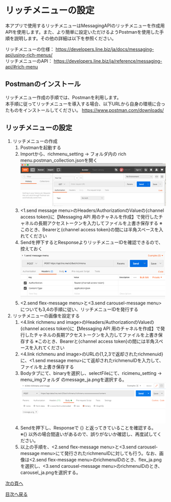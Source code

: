 # リッチメニューの設定

本アプリで使用するリッチメニューはMessagingAPIのリッチメニューを作成用APIを使用します。また、より簡単に設定いただけるようPostmanを使用した手順を説明します。その他の詳細は以下を参照ください。

リッチメニューの仕様： https://developers.line.biz/ja/docs/messaging-api/using-rich-menus/  
リッチメニューのAPI： https://developers.line.biz/ja/reference/messaging-api/#rich-menu  

## Postmanのインストール
リッチメニュー作成の手順では、Postmanを利用します。  
本手順に従ってリッチメニューを導入する場合、以下URLから自身の環境に合ったものをインストールしてください。
https://www.postman.com/downloads/

## リッチメニューの設定
1. リッチメニューの作成
   1. Postmanを起動する
   1. Importから、richmenu_setting -> フォルダ内の rich menu.postman_collection.jsonを開く  
   ![postman_import](images/postman_import.png)
   1. <1.send message menu>のHeaders/AuthorizationのValueの{channel access token}に【Messaging API 用のチャネルを作成】で発行したチャネルの長期アクセストークンを入力してファイルを上書き保存する
   ※このとき、Bearerと{channel access token}の間には半角スペースを入れてください
   1. Sendを押下するとResponseよりリッチメニューIDを確認できるので、控えておく  
   ![send_richmenu](images/send_richmenu.png)
   1. <2.send flex-message menu>と<3.send carousel-message menu>についても3,4の手順に従い、リッチメニューIDを発行する
1. リッチメニューの画像を設定する
   1. <4.link richmenu and image>のHeaders/AuthorizationのValueの{channel access token}に【Messaging API 用のチャネルを作成】で発行したチャネルの長期アクセストークンを入力してファイルを上書き保存する
   ※このとき、Bearerと{channel access token}の間には半角スペースを入れてください
   1. <4.link richmenu and image>のURLの{1,2,3で返却されたrichmenuid}に、<1.send message menu>にて返却されたrichmenuIDを入力して、ファイルを上書き保存する
   1. Bodyタブにて、binaryを選択し、selectFileにて、ricimenu_setting -> menu_imgフォルダ のmessage_ja.pngを選択する。  
   ![richmenu-image-link](images/richmenu-image-link.png)
   1. Sendを押下し、Responseで {} と返ってきていることを確認する。  
   ※{} 以外の場合間違いがあるので、誤りがないか確認し、再度試してください。
   1. 以上の手順を、<2.send flex-message menu>と<3.send carousel-message menu>にて発行されたrichmenuIDに対しても行う。なお、画像は<2.send flex-message menu>のrichmenuIDのとき、flex_ja.pngを選択し、<3.send carousel-message menu>のrichmenuIDのとき、carousel_ja.pngを選択する。


[次の頁へ](back-end-construction.md)

[目次へ戻る](../README.md)